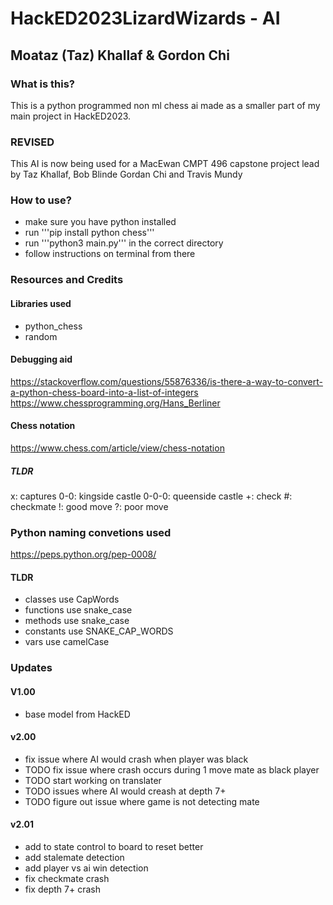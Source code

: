 # HackED2023LizardWizards - AI
## Moataz (Taz) Khallaf & Gordon Chi
### What is this?
This is a python programmed non ml chess ai made as a smaller part of my main project in HackED2023.

### REVISED
This AI is now being used for a MacEwan CMPT 496 capstone project lead by Taz Khallaf, Bob Blinde
Gordan Chi and Travis Mundy

### How to use?
- make sure you have python installed
- run '''pip install python chess'''
- run '''python3 main.py''' in the correct directory
- follow instructions on terminal from there

### Resources and Credits
#### Libraries used
- python_chess
- random

#### Debugging aid
https://stackoverflow.com/questions/55876336/is-there-a-way-to-convert-a-python-chess-board-into-a-list-of-integers \
https://www.chessprogramming.org/Hans_Berliner

#### Chess notation

https://www.chess.com/article/view/chess-notation

##### TLDR

x: captures
0-0: kingside castle
0-0-0: queenside castle
+: check
#: checkmate
!: good move
?: poor move

### Python naming convetions used
https://peps.python.org/pep-0008/

#### TLDR
- classes use CapWords
- functions use snake_case
- methods use snake_case
- constants use SNAKE_CAP_WORDS
- vars use camelCase

### Updates
#### V1.00
- base model from HackED

#### v2.00
- fix issue where AI would crash when player was black
- TODO fix issue where crash occurs during 1 move mate as black player
- TODO start working on translater
- TODO issues where AI would creash at depth 7+
- TODO figure out issue where game is not detecting mate

#### v2.01
- add to state control to board to reset better
- add stalemate detection
- add player vs ai win detection
- fix checkmate crash
- fix depth 7+ crash
